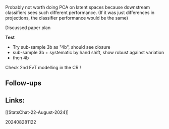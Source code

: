 Probably not worth doing PCA on latent spaces because downstream classifiers sees such different performance. (If it was just differences in projections, the classifier performance would be the same)

Discussed paper plan

**Test**
- Try sub-sample 3b as "4b", should see closure
- sub-sample 3b + systematic by hand shift,  show robust against variation 
- then 4b

Check 2nd FvT modelling in the CR !




## Follow-ups


## Links: 

[[StatsChat-22-August-2024]]

202408281122
